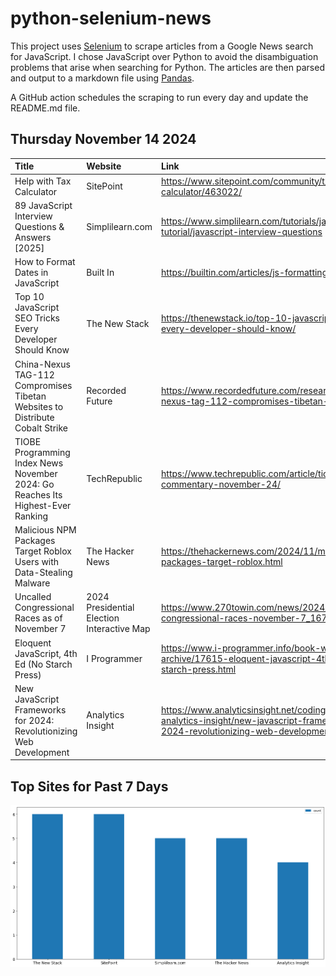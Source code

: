 # python-selenium-news

This project uses [Selenium](https://www.seleniumhq.org/) to scrape articles from a Google News search for JavaScript.
I chose JavaScript over Python to avoid the disambiguation problems that arise when searching for Python.
The articles are then parsed and output to a markdown file using [Pandas](https://pandas.pydata.org/).

A GitHub action schedules the scraping to run every day and update the README.md file.

## Thursday November 14 2024


| Title                                                                           | Website                                    | Link                                                                                                                                    |
|:--------------------------------------------------------------------------------|:-------------------------------------------|:----------------------------------------------------------------------------------------------------------------------------------------|
| Help with Tax Calculator                                                        | SitePoint                                  | https://www.sitepoint.com/community/t/help-with-tax-calculator/463022/                                                                  |
| 89 JavaScript Interview Questions & Answers [2025]                              | Simplilearn.com                            | https://www.simplilearn.com/tutorials/javascript-tutorial/javascript-interview-questions                                                |
| How to Format Dates in JavaScript                                               | Built In                                   | https://builtin.com/articles/js-formatting-date                                                                                         |
| Top 10 JavaScript SEO Tricks Every Developer Should Know                        | The New Stack                              | https://thenewstack.io/top-10-javascript-seo-tricks-every-developer-should-know/                                                        |
| China-Nexus TAG-112 Compromises Tibetan Websites to Distribute Cobalt Strike    | Recorded Future                            | https://www.recordedfuture.com/research/china-nexus-tag-112-compromises-tibetan-websites                                                |
| TIOBE Programming Index News November 2024: Go Reaches Its Highest-Ever Ranking | TechRepublic                               | https://www.techrepublic.com/article/tiobe-index-commentary-november-24/                                                                |
| Malicious NPM Packages Target Roblox Users with Data-Stealing Malware           | The Hacker News                            | https://thehackernews.com/2024/11/malicious-npm-packages-target-roblox.html                                                             |
| Uncalled Congressional Races as of November 7                                   | 2024 Presidential Election Interactive Map | https://www.270towin.com/news/2024/11/07/uncalled-congressional-races-november-7_1677.html                                              |
| Eloquent JavaScript, 4th Ed (No Starch Press)                                   | I Programmer                               | https://www.i-programmer.info/book-watch-archive/17615-eloquent-javascript-4th-ed-no-starch-press.html                                  |
| New JavaScript Frameworks for 2024: Revolutionizing Web Development             | Analytics Insight                          | https://www.analyticsinsight.net/coding/javascript-analytics-insight/new-javascript-frameworks-for-2024-revolutionizing-web-development |
## Top Sites for Past 7 Days

![Graph of Top Sites](https://raw.githubusercontent.com/dan-mba/python-selenium-news/main/last-week.png)

